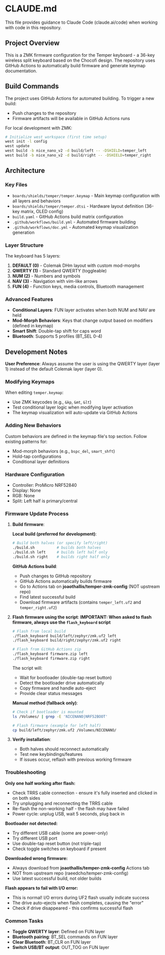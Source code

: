# CLAUDE.md

This file provides guidance to Claude Code (claude.ai/code) when working with code in this repository.

## Project Overview

This is a ZMK firmware configuration for the Temper keyboard - a 36-key wireless split keyboard based on the Chocofi design. The repository uses GitHub Actions to automatically build firmware and generate keymap documentation.

## Build Commands

The project uses GitHub Actions for automated building. To trigger a new build:
- Push changes to the repository
- Firmware artifacts will be available in GitHub Actions runs

For local development with ZMK:
```bash
# Initialize west workspace (first time setup)
west init -l config
west update
west build -b nice_nano_v2 -d build/left -- -DSHIELD=temper_left
west build -b nice_nano_v2 -d build/right -- -DSHIELD=temper_right
```

## Architecture

### Key Files
- `boards/shields/temper/temper.keymap` - Main keymap configuration with all layers and behaviors
- `boards/shields/temper/temper.dtsi` - Hardware layout definition (36-key matrix, OLED config)
- `build.yaml` - GitHub Actions build matrix configuration
- `.github/workflows/build.yml` - Automated firmware building
- `.github/workflows/doc.yml` - Automated keymap visualization generation

### Layer Structure
The keyboard has 5 layers:
1. **DEFAULT (0)** - Colemak DHm layout with custom mod-morphs
2. **QWERTY (1)** - Standard QWERTY (toggleable)
3. **NUM (2)** - Numbers and symbols
4. **NAV (3)** - Navigation with vim-like arrows
5. **FUN (4)** - Function keys, media controls, Bluetooth management

### Advanced Features
- **Conditional Layers**: FUN layer activates when both NUM and NAV are held
- **Mod-Morph Behaviors**: Keys that change output based on modifiers (defined in keymap)
- **Smart Shift**: Double-tap shift for caps word
- **Bluetooth**: Supports 5 profiles (BT_SEL 0-4)

## Development Notes

**User Preference**: Always assume the user is using the QWERTY layer (layer 1) instead of the default Colemak layer (layer 0).

### Modifying Keymaps
When editing `temper.keymap`:
- Use ZMK keycodes (e.g., `&kp`, `&mt`, `&lt`)
- Test conditional layer logic when modifying layer activation
- The keymap visualization will auto-update via GitHub Actions

### Adding New Behaviors
Custom behaviors are defined in the keymap file's top section. Follow existing patterns for:
- Mod-morph behaviors (e.g., `bspc_del`, `smart_shft`)
- Hold-tap configurations
- Conditional layer definitions

### Hardware Configuration
- Controller: ProMicro NRF52840
- Display: None
- RGB: None
- Split: Left half is primary/central

### Firmware Update Process
1. **Build firmware**:
   
   **Local build (preferred for development)**:
   ```bash
   # Build both halves (or specify left/right)
   ./build.sh          # builds both halves
   ./build.sh left     # builds left half only
   ./build.sh right    # builds right half only
   ```
   
   **GitHub Actions build**:
   - Push changes to GitHub repository
   - GitHub Actions automatically builds firmware
   - Go to Actions tab on **joaothallis/temper-zmk-config** (NOT upstream repo)
   - Find latest successful build
   - Download firmware artifacts (contains `temper_left.uf2` and `temper_right.uf2`)

2. **Flash firmware using the script**:
   **IMPORTANT: When asked to flash firmware, always use the `flash_keyboard` script**
   
   ```bash
   # Flash from local build
   ./flash_keyboard build/left/zephyr/zmk.uf2 left
   ./flash_keyboard build/right/zephyr/zmk.uf2 right
   
   # Flash from GitHub Actions zip
   ./flash_keyboard firmware.zip left
   ./flash_keyboard firmware.zip right
   ```
   
   The script will:
   - Wait for bootloader (double-tap reset button)
   - Detect the bootloader drive automatically
   - Copy firmware and handle auto-eject
   - Provide clear status messages
   
   **Manual method (fallback only)**:
   ```bash
   # Check if bootloader is mounted
   ls /Volumes/ | grep -E 'NICENANO|NRF52BOOT'
   
   # Flash firmware (example for left half)
   cp build/left/zephyr/zmk.uf2 /Volumes/NICENANO/
   ```

3. **Verify installation**:
   - Both halves should reconnect automatically
   - Test new keybindings/features
   - If issues occur, reflash with previous working firmware

### Troubleshooting

**Only one half working after flash:**
- Check TRRS cable connection - ensure it's fully inserted and clicked in on both sides
- Try unplugging and reconnecting the TRRS cable
- Re-flash the non-working half - the flash may have failed
- Power cycle: unplug USB, wait 5 seconds, plug back in

**Bootloader not detected:**
- Try different USB cable (some are power-only)
- Try different USB port
- Use double-tap reset button (not triple-tap)
- Check toggle switches on keyboard if present

**Downloaded wrong firmware:**
- Always download from **joaothallis/temper-zmk-config** Actions tab
- NOT from upstream repo (raeedcho/temper-zmk-config)
- Use latest successful build, not older builds

**Flash appears to fail with I/O error:**
- This is normal! I/O errors during UF2 flash usually indicate success
- The drive auto-ejects when flash completes, causing the "error"
- Check if drive disappeared - this confirms successful flash

### Common Tasks
- **Toggle QWERTY layer**: Defined on FUN layer
- **Bluetooth pairing**: BT_SEL commands on FUN layer
- **Clear Bluetooth**: BT_CLR on FUN layer
- **Switch USB/BT output**: OUT_TOG on FUN layer
